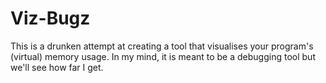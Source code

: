 # Viz-Bugz

This is a drunken attempt at creating a tool that visualises your program's (virtual) memory usage. In my mind, it is meant to be a debugging tool but we'll see how far I get.
